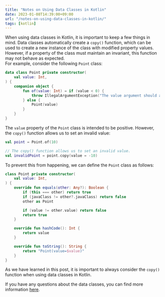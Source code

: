 ```yaml
---
title: "Notes on Using Data Classes in Kotlin"
date: 2023-01-08T14:39:00+09:00
url: "/notes-on-using-data-classes-in-kotlin/"
tags: [kotlin]
---
```


When using data classes in Kotlin, it is important to keep a few things in mind. Data classes automatically create a `copy()` function, which can be used to create a new instance of the class with modified property values. However, if a property of the class must maintain an invariant, this function may not behave as expected.   
For example, consider the following `Point` class:

```kotlin
data class Point private constructor(
    val value: Int,
) {
    companion object {
        fun of(value: Int) = if (value < 0) {
            throw IllegalArgumentException("The value argument should always be set to a positive value, but the current value is $value")
        } else {
            Point(value)
        }
    }
}
```

The `value` property of the `Point` class is intended to be positive. However, the `copy()` function allows us to set an invalid value:

```kotlin
val point = Point.of(10)

// The copy() function allows us to set an invalid value.
val invalidPoint = point.copy(value = -10)
```

To prevent this from happening, we can define the `Point` class as follows:

```kotlin
class Point private constructor(
    val value: Int,
) {
    override fun equals(other: Any?): Boolean {
        if (this === other) return true
        if (javaClass != other?.javaClass) return false
        other as Point

        if (value != other.value) return false
        return true
    }

    override fun hashCode(): Int {
        return value
    }

    override fun toString(): String {
        return "Point(value=$value)"
    }
}
```

As we have learned in this post, it is important to always consider the `copy()` function when using data classes in Kotlin.

If you have any questions about the data classes, you can find more information [here](https://kotlinlang.org/docs/data-classes.html).
